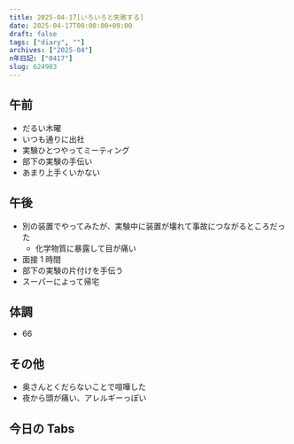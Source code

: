 ```yaml
---
title: 2025-04-17[いろいろと失敗する]
date: 2025-04-17T00:00:00+09:00
draft: false
tags: ["diary", ""]
archives: ["2025-04"]
n年日記: ["0417"]
slug: 624983
---
```


## 午前

- だるい木曜
- いつも通りに出社
- 実験ひとつやってミーティング
- 部下の実験の手伝い
- あまり上手くいかない

## 午後

- 別の装置でやってみたが、実験中に装置が壊れて事故につながるところだった
  - 化学物質に暴露して目が痛い
- 面接 1 時間
- 部下の実験の片付けを手伝う
- スーパーによって帰宅

## 体調

- 66

## その他

- 奥さんとくだらないことで喧嘩した
- 夜から頭が痛い、アレルギーっぽい

## 今日の Tabs

